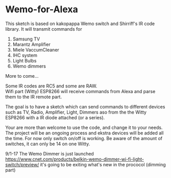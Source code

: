 # Wemo-for-Alexa
This sketch is based on kakopappa Wemo switch and Shirriff's IR code library. It will transmit commands for    
 1. Samsung TV    
 2. Marantz Amplifier    
 3. Miele VaccumCleaner
 4. IHC system
 5. Light Bulbs
 6. Wemo dimmers
 
More to come...

Some IR codes are RC5 and some are RAW.    
Wifi part (Witty) ESP8266 will receive commands from Alexa and parse them to the IR remote part.

The goal is to have a sketch which can send commands to different devices such as TV, Radio, Amplifier, Light, Dimmers aso
from the the Witty ESP8266 with a IR diode attached (or a series).

Your are more than welcome to use the code, and change it to your needs. 
The project will be an ongoing process and ekstra devices will be added all the time. 
For now only switch on/off is working. Be aware of the amount of switches, it can only be 14 on one Witty.

9/1-17 The Wemo Dimmer is just launched https://www.cnet.com/products/belkin-wemo-dimmer-wi-fi-light-switch/preview/ 
it's going to be exiting what's new in the prococol (dimming part)
